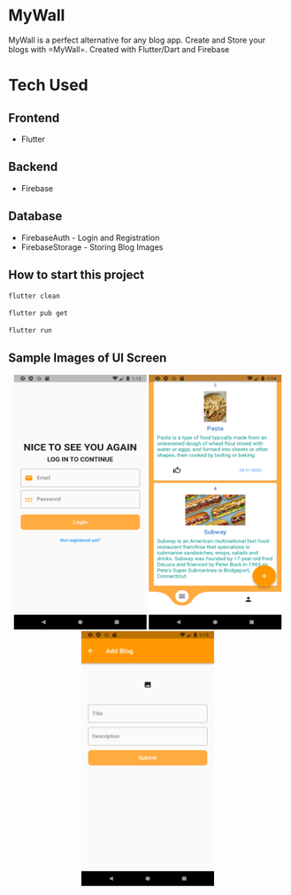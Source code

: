 # MyWall
MyWall is a perfect alternative for any blog app. Create and Store your blogs with =MyWall=. Created with Flutter/Dart and Firebase

# Tech Used
## Frontend
- Flutter
## Backend
- Firebase
## Database
- FirebaseAuth - Login and Registration
- FirebaseStorage - Storing Blog Images

## How to start this project
```bash
flutter clean
```
```bash
flutter pub get
```
```bash
flutter run
```

## Sample Images of UI Screen
<p float="left" align="middle">
<img src="sampleimages/Screenshot_1671973942.png" width="240" height="460">
<img src="sampleimages/Screenshot_1671974076.png" width="240" height="460">
<img src="sampleimages/Screenshot_1671974114.png" width="240" height="460">
</p>
